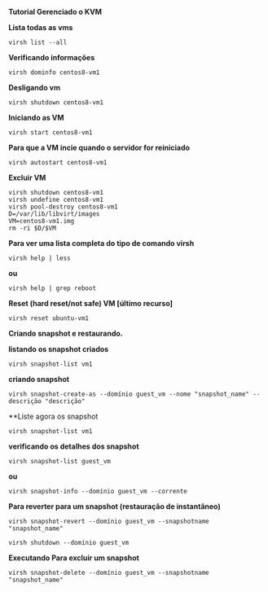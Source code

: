 **Tutorial Gerenciado o KVM**


**Lista todas as vms**
```
virsh list --all
```
**Verificando informações**
```
virsh dominfo centos8-vm1
```
**Desligando vm**
```
virsh shutdown centos8-vm1
```

**Iniciando as VM**
```
virsh start centos8-vm1
```

**Para que a VM incie quando o servidor for reiniciado**
```
virsh autostart centos8-vm1
```
**Excluir VM**
```
virsh shutdown centos8-vm1
virsh undefine centos8-vm1
virsh pool-destroy centos8-vm1
D=/var/lib/libvirt/images
VM=centos8-vm1.img
rm -ri $D/$VM
```
**Para ver uma lista completa do tipo de comando virsh**
```
virsh help | less
```
**ou**
```
virsh help | grep reboot
```
**Reset (hard reset/not safe) VM [último recurso]**

```
virsh reset ubuntu-vm1
```

**Criando snapshot e restaurando.** 

**listando os snapshot criados**
```
virsh snapshot-list vm1
```
**criando snapshot**
```
virsh snapshot-create-as --domínio guest_vm --nome "snapshot_name" --descrição "descrição" 
```
**Liste agora os snapshot
```
virsh snapshot-list vm1
```
**verificando os detalhes dos snapshot**

``` 
virsh snapshot-list guest_vm 
```
**ou**
```
virsh snapshot-info --domínio guest_vm --corrente 
```

**Para reverter para um snapshot (restauração de instantâneo)**
``` 
virsh snapshot-revert --domínio guest_vm --snapshotname "snapshot_name" 
```
```
virsh shutdown --domínio guest_vm 
```
**Executando Para excluir um snapshot**
```
virsh snapshot-delete --domínio guest_vm --snapshotname "snapshot_name"
```
